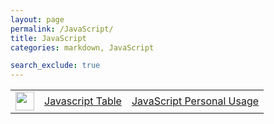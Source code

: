 ```yaml
---
layout: page
permalink: /JavaScript/
title: JavaScript
categories: markdown, JavaScript

search_exclude: true
---
```

<table>
    <tr>
        <td><img src="//images/csp.jpg" height="30"></td>
        <td><a href=" https://ananyag2617.github.io/ananyagaurav2617/2022/09/26/java.html" >	Javascript Table</a></td>
        <td><a href=" https://ananyag2617.github.io/ananyagaurav2617/2022/09/26/Personal.html" >JavaScript Personal Usage</a></td>
    </tr>
</table>